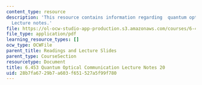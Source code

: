 ```yaml
---
content_type: resource
description: 'This resource contains information regarding  quantum optical communication:
  Lecture notes.'
file: https://ol-ocw-studio-app-production.s3.amazonaws.com/courses/6-453-quantum-optical-communication-fall-2016/28b7fa6729b7a603f651527a5f99f780_MIT6_453F16_Lect20.pdf
file_type: application/pdf
learning_resource_types: []
ocw_type: OCWFile
parent_title: Readings and Lecture Slides
parent_type: CourseSection
resourcetype: Document
title: 6.453 Quantum Optical Communication Lecture Notes 20
uid: 28b7fa67-29b7-a603-f651-527a5f99f780
---
```

